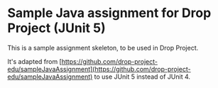 # Sample Java assignment for Drop Project (JUnit 5)

This is a sample assignment skeleton, to be used in Drop Project.

It's adapted from [https://github.com/drop-project-edu/sampleJavaAssignment](https://github.com/drop-project-edu/sampleJavaAssignment) to use JUnit 5 instead of JUnit 4.